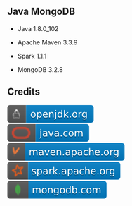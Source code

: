 Java MongoDB
------------

- Java 1.8.0_102

- Apache Maven 3.3.9

- Spark 1.1.1

- MongoDB 3.2.8

Credits
-------
[![image](
Badges/openjdk.org.svg?raw=true)](https://openjdk.org)  
[![image](
Badges/java.com.svg?raw=true)](https://java.com)  
[![image](
Badges/maven.apache.org.svg?raw=true)](https://maven.apache.org)  
[![image](
Badges/spark.apache.org.svg?raw=true)](https://spark.apache.org)  
[![image](
Badges/mongodb.com.svg?raw=true)](https://mongodb.com)  

